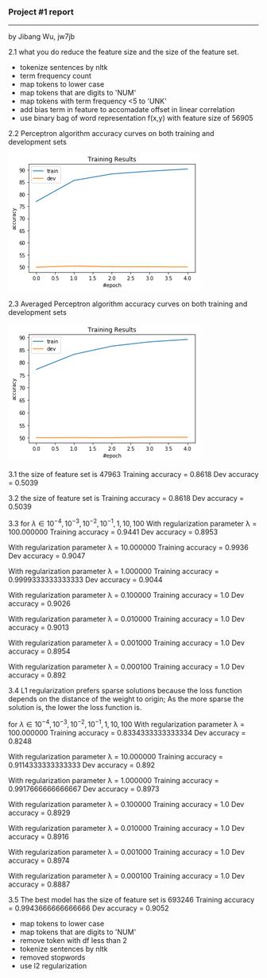 ### Project #1 report 
-------------------------
by Jibang Wu, jw7jb

2.1 what you do reduce the feature size and the size of the feature set.
- tokenize sentences by nltk
- term frequency count
- map tokens to lower case
- map tokens that are digits to 'NUM'
- map tokens with term frequency <5 to 'UNK'
- add bias term in feature to accomadate offset in linear correlation
- use binary bag of word representation f(x,y) with feature size of 56905

2.2 Perceptron algorithm accuracy curves on both training and development sets

![results](1.png)

2.3 Averaged Perceptron algorithm accuracy curves on both training and development sets

![results](2.png)


3.1 the size of feature set is 47963
Training accuracy = 0.8618
Dev accuracy = 0.5039

3.2 the size of feature set is 
Training accuracy = 0.8618
Dev accuracy = 0.5039

3.3 for $\lambda \in {{ 10^{-4}, 10^{-3}, 10^{-2}, 10^{-1}, 1, 10, 100 }}$
With regularization parameter λ = 100.000000
Training accuracy = 0.9441
Dev accuracy = 0.8953

With regularization parameter λ = 10.000000
Training accuracy = 0.9936
Dev accuracy = 0.9047

With regularization parameter λ = 1.000000
Training accuracy = 0.9999333333333333
Dev accuracy = 0.9044

With regularization parameter λ = 0.100000
Training accuracy = 1.0
Dev accuracy = 0.9026

With regularization parameter λ = 0.010000
Training accuracy = 1.0
Dev accuracy = 0.9013

With regularization parameter λ = 0.001000
Training accuracy = 1.0
Dev accuracy = 0.8954

With regularization parameter λ = 0.000100
Training accuracy = 1.0
Dev accuracy = 0.892

3.4 L1 regularization prefers sparse solutions because the loss function depends on the distance of the weight to origin; As the more sparse the solution is, the lower the loss function is.

for $\lambda \in {{ 10^{-4}, 10^{-3}, 10^{-2}, 10^{-1}, 1, 10, 100 }}$
With regularization parameter λ = 100.000000
Training accuracy = 0.8334333333333334
Dev accuracy = 0.8248

With regularization parameter λ = 10.000000
Training accuracy = 0.9114333333333333
Dev accuracy = 0.892

With regularization parameter λ = 1.000000
Training accuracy = 0.9917666666666667
Dev accuracy = 0.8973

With regularization parameter λ = 0.100000
Training accuracy = 1.0
Dev accuracy = 0.8929

With regularization parameter λ = 0.010000
Training accuracy = 1.0
Dev accuracy = 0.8916

With regularization parameter λ = 0.001000
Training accuracy = 1.0
Dev accuracy = 0.8974

With regularization parameter λ = 0.000100
Training accuracy = 1.0
Dev accuracy = 0.8887

3.5 The best model has the size of feature set is 693246
Training accuracy = 0.9943666666666666
Dev accuracy = 0.9052

- map tokens to lower case
- map tokens that are digits to 'NUM'
- remove token with df less than 2
- tokenize sentences by nltk
- removed stopwords
- use l2 regularization

